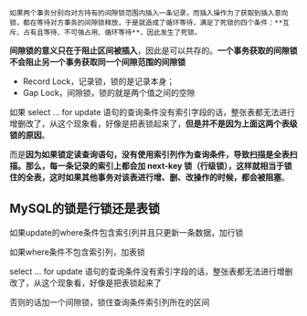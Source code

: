 	如果两个事务分别向对方持有的间隙锁范围内插入一条记录，而插入操作为了获取到插入意向锁，都在等待对方事务的间隙锁释放，于是就造成了循环等待，满足了死锁的四个条件：**互斥、占有且等待、不可强占用、循环等待**，因此发生了死锁。

​	**间隙锁的意义只在于阻止区间被插入**，因此是可以共存的。**一个事务获取的间隙锁不会阻止另一个事务获取同一个间隙范围的间隙锁**

- Record Lock，记录锁，锁的是记录本身；
- Gap Lock，间隙锁，锁的就是两个值之间的空隙


如果 select … for update 语句的查询条件没有索引字段的话，整张表都无法进行增删改了，从这个现象看，好像是把表锁起来了，**但是并不是因为上面这两个表级锁的原因**。

而是**因为如果锁定读查询语句，没有使用索引列作为查询条件，导致扫描是全表扫描。那么，每一条记录的索引上都会加 next-key 锁（行级锁），这样就相当于锁住的全表，这时如果其他事务对该表进行增、删、改操作的时候，都会被阻塞**。



## MySQL的锁是行锁还是表锁

如果update的where条件包含索引列并且只更新一条数据，加行锁

如果where条件不包含索引列，加表锁



select … for update 语句的查询条件没有索引字段的话，整张表都无法进行增删改了，从这个现象看，好像是把表锁起来了

否则的话加一个间隙锁，锁住查询条件索引列所在的区间

